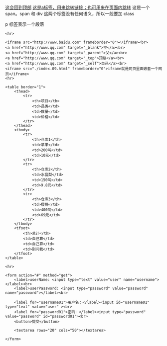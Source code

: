 <!DOCTYPE html>
<html lang="en">
<head>
    <meta charset="UTF-8">
    <title>Title</title>
</head>
<body>
    <a href="#">这会回到顶部</a>
    <a href="http://www.baidu.com">这是a标签，用来跳转链接；也可用来在页面内跳转</a>
    <span class="character">这是一个span。span 和 div 这两个标签没有任何语义，所以一般要加 class </span><br>
    <p> p 标签表示一个段落</p>

    <hr>

    <iframe src="http://www.baidu.com" frameborder="0"></iframe><br>
    <a href="http://www.qq.com" target="_blank">空</a><br>
    <a href="http://www.qq.com" target="_parent">父</a><br>
    <a href="http://www.qq.com" target="_top">顶级</a><br>
    <a href="http://www.qq.com" target="_self">自己</a><br>
    <iframe src="./index.09.html" frameborder="0">iframe就是网页里面嵌套一个网页</iframe>
    <hr>

    <table border="1">
        <thead>
            <tr>
                <th>项目</th>
                <td>品类</td>
                <td>数量</td>
                <td>价格</td>
            </tr>
        </thead>
        <tbody>
            <tr>
                <th>仓库1</th>
                <td>苹果</td>
                <td>200吨</td>
                <td>10元</td>
            </tr>
            <tr>
                <th>仓库2</th>
                <td>水晶梨</td>
                <td>150吨</td>
                <td>9.8元</td>
            </tr>
            <tr>
                <th>仓库3</th>
                <td>樱桃</td>
                <td>400吨</td>
                <td>69元</td>
            </tr>
        </tbody>
        <tfoot>
            <th>总计</th>
            <td>自己算</td>
            <td>自己算</td>
            <td>别问我</td>
        </tfoot>
    </table>

    <hr>

    <form action="#" method="get">
        <label>userName: <input type="text" value="user" name="username"></label><br>
        <label>userPassword: <input type="password" value="password" name="password"></label><br>

        <label for="username01">用户名：</label><input id="username01" type="text" value="user" ><br>
        <label for="password01">密码：</label><input type="password" value="password" id="password01"><br>
        <button>提交</button>

        <textarea rows="20" cols="50"></textarea>

    </form>

</body>
</html>